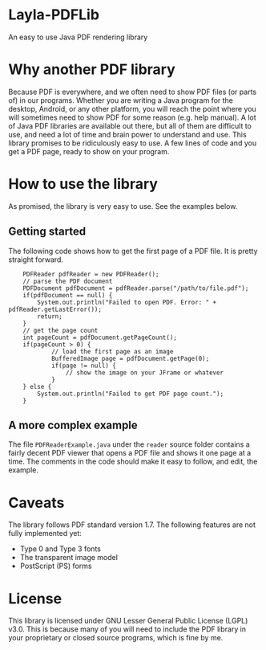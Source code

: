 # Layla-PDFLib
An easy to use Java PDF rendering library
# Why another PDF library
Because PDF is everywhere, and we often need to show PDF files (or parts of) in our programs. Whether you are writing a Java program for the desktop, Android, or any other platform, you will reach the point where you will sometimes need to show PDF for some reason (e.g. help manual). A lot of Java PDF libraries are available out there, but all of them are difficult to use, and need a lot of time and brain power to understand and use. This library promises to be ridiculously easy to use. A few lines of code and you get a PDF page, ready to show on your program. 
# How to use the library
As promised, the library is very easy to use. See the examples below.
## Getting started
The following code shows how to get the first page of a PDF file. It is pretty straight forward.

        PDFReader pdfReader = new PDFReader();
        // parse the PDF document
        PDFDocument pdfDocument = pdfReader.parse("/path/to/file.pdf");
        if(pdfDocument == null) {
            System.out.println("Failed to open PDF. Error: " + pdfReader.getLastError());
            return;
        }
        // get the page count
        int pageCount = pdfDocument.getPageCount();
        if(pageCount > 0) {
                // load the first page as an image
                BufferedImage page = pdfDocument.getPage(0);
                if(page != null) {
                    // show the image on your JFrame or whatever
                }
        } else {
            System.out.println("Failed to get PDF page count.");
        }

## A more complex example
The file `PDFReaderExample.java` under the `reader` source folder contains a fairly decent PDF viewer that opens a PDF file and shows it one page at a time. The comments in the code should make it easy to follow, and edit, the example.

# Caveats
The library follows PDF standard version 1.7. The following features are not fully implemented yet:
* Type 0 and Type 3 fonts
* The transparent image model
* PostScript (PS) forms

# License
This library is licensed under GNU Lesser General Public License (LGPL) v3.0. This is because many of you will need to include the PDF library in your proprietary or closed source programs, which is fine by me.

